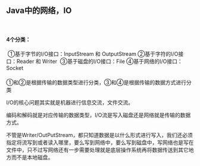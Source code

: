 ## Java中的网络，IO

​	

#### 4个分类：

​	①基于字节的I/O接口：InputStream 和 OutputStream 
​	②基于字符的I/O接口：Reader 和 Writer
​	③基于磁盘的I/O接口：File
​	④基于网络的I/O接口：Socket

#### 	 

①和②是根据传输的数据类型进行分类，③和④是根据传输的数据方式进行分类

I/O的核心问题其实就是机器进行信息交流，文件交流。

编码和解码就是对应传输的数据类型，I/O流是写入磁盘还是网络就是传输的数据方式。

不管是Writer/OutPutStream，都只知道数据是以什么形式进行写入，我们还必须指定将流写到或者读入哪里，要么写到网络中，要么写到磁盘中，写网络也是写在文件中，只不过写网络还有一步需要处理就是底层操作系统再将数据传送到其它地方而不是本地磁盘。